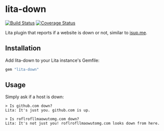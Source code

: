 # lita-down
[![Build Status](https://travis-ci.org/nTraum/lita-down.svg?branch=master)](https://travis-ci.org/nTraum/lita-down)
[![Coverage Status](https://coveralls.io/repos/nTraum/lita-down/badge.svg?branch=master&service=github)](https://coveralls.io/github/nTraum/lita-down?branch=master)

Lita plugin that reports if a website is down or not, similar to [isup.me](isup.me).

## Installation
Add lita-down to your Lita instance's Gemfile:

```ruby
gem "lita-down"
```

## Usage
Simply ask if a host is down:

```
> Is github.com down?
Lita: It's just you. github.com is up.
```

```
> Is roflrofllmaowutomg.com down?
Lita: It's not just you! roflrofllmaowutomg.com looks down from here.
```
